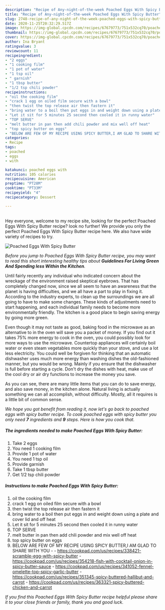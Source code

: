 ```yaml
---
description: "Recipe of Any-night-of-the-week Poached Eggs With Spicy Butter"
title: "Recipe of Any-night-of-the-week Poached Eggs With Spicy Butter"
slug: 2748-recipe-of-any-night-of-the-week-poached-eggs-with-spicy-butter
date: 2020-11-25T20:32:29.517Z
image: https://img-global.cpcdn.com/recipes/67679773/751x532cq70/poached-eggs-with-spicy-butter-recipe-main-photo.jpg
thumbnail: https://img-global.cpcdn.com/recipes/67679773/751x532cq70/poached-eggs-with-spicy-butter-recipe-main-photo.jpg
cover: https://img-global.cpcdn.com/recipes/67679773/751x532cq70/poached-eggs-with-spicy-butter-recipe-main-photo.jpg
author: Ina Bryant
ratingvalue: 3
reviewcount: 11
recipeingredient:
- "2 eggs"
- "1 cooking film"
- "1 pot of water"
- "1 tsp oil"
- " garnish"
- "1 tbsp butter"
- "1/2 tsp chili powder"
recipeinstructions:
- "oil the cooking film"
- "crack 1 egg on oiled film secure with a bowl"
- "then twist the top release air then fastern it"
- "bring water to a boil then put eggs in and weight down using a plate and cover lid and off heat"
- "Let it sit for 5 minutes 25 second then cooled it in runny water"
- "TOP SERVE"
- "melt butter in pan then add chili powder and mix well off heat"
- "top spicy butter on eggs"
- "BELOW ARE FEW OF MY RECIPE USING SPICY BUTTER,I AM GLAD TO SHARE WITH YOU  https://cookpad.com/us/recipes/338421-scramble-egg-with-spicy-butter https://cookpad.com/us/recipes/354218-fish-with-cocktail-onion-in-spicy-butter-sauce https://cookpad.com/us/recipes/341052-fennel-omelette-top-spicy-garlic-butter https://cookpad.com/us/recipes/351345-spicy-buttered-hallibut-and-carrot https://cookpad.com/us/recipes/363321-spicy-buttered-chicken-and-carrot"
categories:
- Recipe
tags:
- poached
- eggs
- with

katakunci: poached eggs with 
nutrition: 105 calories
recipecuisine: American
preptime: "PT28M"
cooktime: "PT33M"
recipeyield: "4"
recipecategory: Dessert

---
```

<br>
Hey everyone, welcome to my recipe site, looking for the perfect Poached Eggs With Spicy Butter recipe? look no further! We provide you only the perfect Poached Eggs With Spicy Butter recipe here. We also have wide variety of recipes to try.
<br>


![Poached Eggs With Spicy Butter](https://img-global.cpcdn.com/recipes/67679773/751x532cq70/poached-eggs-with-spicy-butter-recipe-main-photo.jpg)

<i>Before you jump to Poached Eggs With Spicy Butter recipe, you may want to read this short interesting healthy tips about 
<strong>Guidelines For Living Green And Spending less Within the Kitchen</strong>.</i>
</br>

Until fairly recently any individual who indicated concern about the wreckage of the environment raised skeptical eyebrows. That has completely changed now, since we all seem to have an awareness that the planet is having difficulties, and we all have a part to play in fixing it. According to the industry experts, to clean up the surroundings we are all going to have to make some changes. These kinds of adjustments need to start happening, and each individual family needs to become more environmentally friendly. The kitchen is a good place to begin saving energy by going more green.

Even though it may not taste as good, baking food in the microwave as an alternative to in the oven will save you a packet of money. If you find out it takes 75% more energy to cook in the oven, you could possibly look for more ways to use the microwave. Countertop appliances will certainly boil water or even steam vegetables more quickly than your stove, and use a lot less electricity. You could well be forgiven for thinking that an automatic dishwasher uses much more energy than washing dishes the old-fashioned manner, but you would be wrong. Mainly if you ensure that the dishwasher is full before starting a cycle. Don't dry the dishes with heat, make use of the cool dry or air dry functions to increase the money you save.

As you can see, there are many little items that you can do to save energy, and also save money, in the kitchen alone. Natural living is actually something we can all accomplish, without difficulty. Mostly, all it requires is a little bit of common sense.


<i>We hope you got benefit from reading it, now let's go back to poached eggs with spicy butter recipe. To cook poached eggs with spicy butter you only need <strong>7</strong> ingredients and <strong>9</strong> steps. Here is how you cook that.
</i>

##### The ingredients needed to make Poached Eggs With Spicy Butter:

1. Take 2 eggs
1. You need 1 cooking film
1. Provide 1 pot of water
1. You need 1 tsp oil
1. Provide  garnish
1. Take 1 tbsp butter
1. Get 1/2 tsp chili powder


##### Instructions to make Poached Eggs With Spicy Butter:

1. oil the cooking film
1. crack 1 egg on oiled film secure with a bowl
1. then twist the top release air then fastern it
1. bring water to a boil then put eggs in and weight down using a plate and cover lid and off heat
1. Let it sit for 5 minutes 25 second then cooled it in runny water
1. TOP SERVE
1. melt butter in pan then add chili powder and mix well off heat
1. top spicy butter on eggs
1. BELOW ARE FEW OF MY RECIPE USING SPICY BUTTER,I AM GLAD TO SHARE WITH YOU -  - https://cookpad.com/us/recipes/338421-scramble-egg-with-spicy-butter - https://cookpad.com/us/recipes/354218-fish-with-cocktail-onion-in-spicy-butter-sauce - https://cookpad.com/us/recipes/341052-fennel-omelette-top-spicy-garlic-butter - https://cookpad.com/us/recipes/351345-spicy-buttered-hallibut-and-carrot - https://cookpad.com/us/recipes/363321-spicy-buttered-chicken-and-carrot


<i>If you find this Poached Eggs With Spicy Butter recipe helpful please share it to your close friends or family, thank you and good luck.</i>
